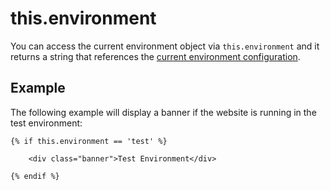 # this.environment

You can access the current environment object via `this.environment` and it returns a string that references the [current environment configuration](../setup/configuration.md#oc-environment-configuration).

## Example

The following example will display a banner if the website is running in the test environment:

```twig
{% if this.environment == 'test' %}

    <div class="banner">Test Environment</div>

{% endif %}
```
